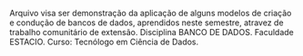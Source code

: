 Arquivo visa ser demonstração da aplicação de alguns modelos de criação e condução de bancos de dados, aprendidos neste semestre, atravez de trabalho comunitário de extensão. Disciplina BANCO DE DADOS. Faculdade ESTACIO. Curso: Tecnólogo em Ciência de Dados.
